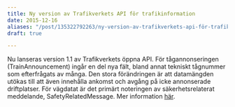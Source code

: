 ```yaml
---
title: Ny version av Trafikverkets API för trafikinformation
date: 2015-12-16
aliases: "/post/135322792263/ny-version-av-trafikverkets-api-för-trafikinformation"
draft: true

---
```


Nu lanseras version 1.1 av Trafikverkets öppna API.
För tågannonseringen (TrainAnnouncement) ingår en del nya fält, bland annat tekniskt tågnummer som efterfrågats av många. Den stora förändringen är att datamängden utökas till att även innehålla ankomst och avgång på icke annonserade driftplatser.
För vägdatat är det primärt noteringen av säkerhetsrelaterat meddelande, SafetyRelatedMessage.
Mer information [här](http://api.trafikinfo.trafikverket.se/Content/ContentDetails/567177465794375858cb63f9).
 
